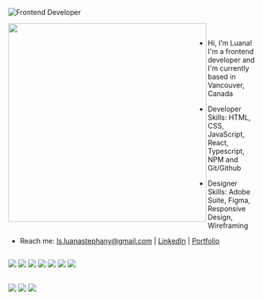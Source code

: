![Frontend Developer](https://user-images.githubusercontent.com/70078964/158038590-6b6334fd-81df-4b4a-aad2-7740f7db74dd.png)

<!---
luanastephany/luanastephany is a ✨ special ✨ repository because its `README.md` (this file) appears on your GitHub profile.
You can click the Preview link to take a look at your changes.
--->

<img width="400px" align="left" src="https://github-readme-stats.vercel.app/api/top-langs/?username=luanastephany&hide=html&layout=compact&theme=buefy" /><br/>  

- Hi, I’m Luana! I'm a frontend developer and I'm currently based in Vancouver, Canada

- Developer Skills: HTML, CSS, JavaScript, React, Typescript, NPM and Git/Github
- Designer Skills: Adobe Suite, Figma, Responsive Design, Wireframing
- Reach me: ls.luanastephany@gmail.com | [LinkedIn](https://www.linkedin.com/in/luana-stephany/) | [Portfolio](https://luanastephany.netlify.app/)

 
##
<img src="https://img.shields.io/badge/HTML5-E34F26?style=for-the-badge&logo=html5&logoColor=white" target="_blank">
<img src="https://img.shields.io/badge/CSS3-1572B6?style=for-the-badge&logo=css3&logoColor=white" target="_blank">
<img src="https://img.shields.io/badge/JavaScript-323330?style=for-the-badge&logo=javascript&logoColor=F7DF1E" target="_blank">
<img src="https://img.shields.io/badge/TypeScript-007ACC?style=for-the-badge&logo=typescript&logoColor=white" target="_blank">
<img src="https://img.shields.io/badge/Sass-CC6699?style=for-the-badge&logo=sass&logoColor=white" target="_blank">

<img src="https://img.shields.io/badge/React-20232A?style=for-the-badge&logo=react&logoColor=61DAFB" target="_blank">
<img src="https://img.shields.io/badge/styled--components-DB7093?style=for-the-badge&logo=styled-components&logoColor=white" target="_blank">

  

##

 <a href = "mailto:ls.luanastephany@gmail.com"><img src="https://img.shields.io/badge/-Gmail-%23333?style=for-the-badge&logo=gmail&logoColor=white" target="_blank"></a>
  <a href="https://www.linkedin.com/in/luana-stephany/" target="_blank"><img src="https://img.shields.io/badge/-LinkedIn-%230077B5?style=for-the-badge&logo=linkedin&logoColor=white" target="_blank"></a> 
 <a href="https://www.behance.net/luanastephany" target="_blank"><img src="https://img.shields.io/badge/-Behance-blue?style=for-the-badge&logo=behance&logoColor=white" target="_blank"></a> 

